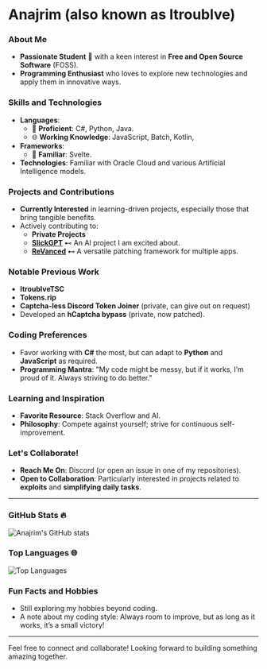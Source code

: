 # Anajrim (also known as Itroublve)

### About Me
- **Passionate Student** 🌱 with a keen interest in **Free and Open Source Software** (FOSS).
- **Programming Enthusiast** who loves to explore new technologies and apply them in innovative ways.

### Skills and Technologies
- **Languages**: 
  - 📌 **Proficient**: C#, Python, Java.
  - 🌐 **Working Knowledge**: JavaScript, Batch, Kotlin,
- **Frameworks**: 
  - 🌟 **Familiar**: Svelte.
- **Technologies**: Familiar with Oracle Cloud and various Artificial Intelligence models.

### Projects and Contributions
- **Currently Interested** in learning-driven projects, especially those that bring tangible benefits.
- Actively contributing to:
  - **Private Projects**
  - **[SlickGPT](https://github.com/ShipBit)** ⊷ An AI project I am excited about.
  - **[ReVanced](https://github.com/Revanced)** ⊷ A versatile patching framework for multiple apps.

### Notable Previous Work
- **ItroublveTSC**
- **Tokens.rip**
- **Captcha-less Discord Token Joiner** (private, can give out on request)
- Developed an **hCaptcha bypass** (private, now patched).

### Coding Preferences
- Favor working with **C#** the most, but can adapt to **Python** and **JavaScript** as required.
- **Programming Mantra**: "My code might be messy, but if it works, I’m proud of it. Always striving to do better."

### Learning and Inspiration
- **Favorite Resource**: Stack Overflow and AI.
- **Philosophy**: Compete against yourself; strive for continuous self-improvement.

### Let's Collaborate!
- **Reach Me On**: Discord (or open an issue in one of my repositories).
- **Open to Collaboration**: Particularly interested in projects related to **exploits** and **simplifying daily tasks**.

---

### GitHub Stats 🔥
![Anajrim's GitHub stats](https://github-readme-stats.vercel.app/api?username=Anajrim01&show_icons=true&theme=radical)

### Top Languages 🌐
![Top Languages](https://github-readme-stats.vercel.app/api/top-langs/?username=Anajrim01&layout=compact&theme=radical)

### Fun Facts and Hobbies
- Still exploring my hobbies beyond coding.
- A note about my coding style: Always room to improve, but as long as it works, it’s a small victory!

---

Feel free to connect and collaborate! Looking forward to building something amazing together.
